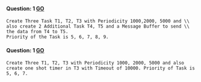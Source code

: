 #### Question: 1 [GO](../resource/Q1/main/Task.c)
    Create Three Task T1, T2, T3 with Periodicity 1000,2000, 5000 and \\
    also create 2 Additional Task T4, T5 and a Message Buffer to send \\
    the data from T4 to T5.
    Priority of the Task is 5, 6, 7, 8, 9.

#### Question: 1 [GO](../Q1/main/Task.c)
    Create Three T1, T2, T3 with Periodicity 1000, 2000, 5000 and also create one shot timer in T3 with Timeout of 10000. Priority of Task is 5, 6, 7.
